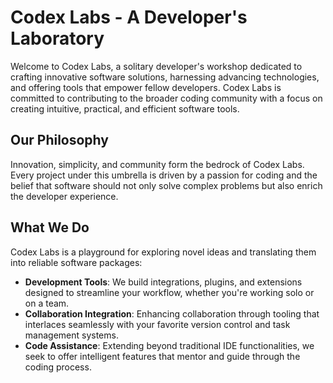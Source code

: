 # Codex Labs - A Developer's Laboratory

Welcome to Codex Labs, a solitary developer's workshop dedicated to crafting innovative software solutions, harnessing advancing technologies, and offering tools that empower fellow developers. Codex Labs is committed to contributing to the broader coding community with a focus on creating intuitive, practical, and efficient software tools.

## Our Philosophy

Innovation, simplicity, and community form the bedrock of Codex Labs. Every project under this umbrella is driven by a passion for coding and the belief that software should not only solve complex problems but also enrich the developer experience.

## What We Do

Codex Labs is a playground for exploring novel ideas and translating them into reliable software packages:

- **Development Tools**: We build integrations, plugins, and extensions designed to streamline your workflow, whether you're working solo or on a team.
- **Collaboration Integration**: Enhancing collaboration through tooling that interlaces seamlessly with your favorite version control and task management systems.
- **Code Assistance**: Extending beyond traditional IDE functionalities, we seek to offer intelligent features that mentor and guide through the coding process.
